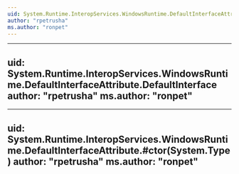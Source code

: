 ```yaml
---
uid: System.Runtime.InteropServices.WindowsRuntime.DefaultInterfaceAttribute
author: "rpetrusha"
ms.author: "ronpet"
---
```


---
uid: System.Runtime.InteropServices.WindowsRuntime.DefaultInterfaceAttribute.DefaultInterface
author: "rpetrusha"
ms.author: "ronpet"
---

---
uid: System.Runtime.InteropServices.WindowsRuntime.DefaultInterfaceAttribute.#ctor(System.Type)
author: "rpetrusha"
ms.author: "ronpet"
---
